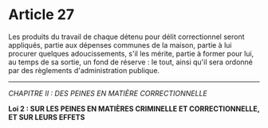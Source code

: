 # Article 27
Les produits du travail de chaque détenu pour délit correctionnel seront
appliqués, partie aux dépenses communes de la maison, partie à lui procurer quelques
adoucissements, s'il les mérite, partie à former pour lui, au temps de sa sortie, un fond
de réserve : le tout, ainsi qu'il sera ordonné par des règlements d'administration
publique.
***
*CHAPITRE II : DES PEINES EN MATIÈRE CORRECTIONNELLE*

**Loi 2 : SUR LES PEINES EN MATIÈRES CRIMINELLE ET CORRECTIONNELLE, ET SUR LEURS EFFETS**